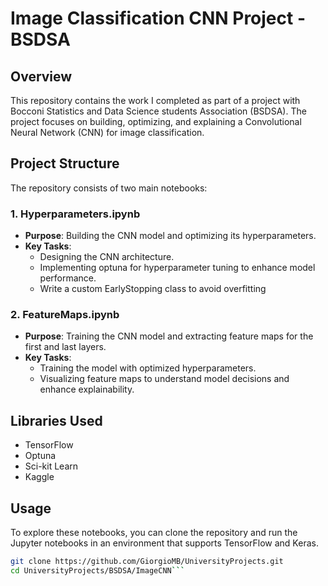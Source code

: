 # Image Classification CNN Project - BSDSA

## Overview
This repository contains the work I completed as part of a project with Bocconi Statistics and Data Science students Association (BSDSA). The project focuses on building, optimizing, and explaining a Convolutional Neural Network (CNN) for image classification.

## Project Structure
The repository consists of two main notebooks:

### 1. Hyperparameters.ipynb
- **Purpose**: Building the CNN model and optimizing its hyperparameters.
- **Key Tasks**:
  - Designing the CNN architecture.
  - Implementing optuna for hyperparameter tuning to enhance model performance.
  - Write a custom EarlyStopping class to avoid overfitting

### 2. FeatureMaps.ipynb
- **Purpose**: Training the CNN model and extracting feature maps for the first and last layers.
- **Key Tasks**:
  - Training the model with optimized hyperparameters.
  - Visualizing feature maps to understand model decisions and enhance explainability.

## Libraries Used
- TensorFlow
- Optuna
- Sci-kit Learn
- Kaggle

## Usage
To explore these notebooks, you can clone the repository and run the Jupyter notebooks in an environment that supports TensorFlow and Keras.

```bash
git clone https://github.com/GiorgioMB/UniversityProjects.git
cd UniversityProjects/BSDSA/ImageCNN```

